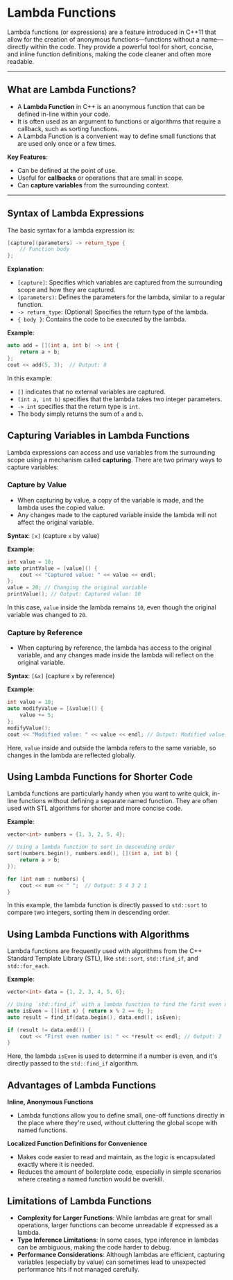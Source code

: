 # Lambda Functions

Lambda functions (or expressions) are a feature introduced in C++11 that allow for the creation of anonymous functions—functions without a name—directly within the code. They provide a powerful tool for short, concise, and inline function definitions, making the code cleaner and often more readable.

***

## **What are Lambda Functions?**

* A **Lambda Function** in C++ is an anonymous function that can be defined in-line within your code.
* It is often used as an argument to functions or algorithms that require a callback, such as sorting functions.
* A Lambda Function is a convenient way to define small functions that are used only once or a few times.

**Key Features**:

* Can be defined at the point of use.
* Useful for **callbacks** or operations that are small in scope.
* Can **capture variables** from the surrounding context.

***

## **Syntax of Lambda Expressions**

The basic syntax for a lambda expression is:

```cpp
[capture](parameters) -> return_type {
    // Function body
};
```

**Explanation**:

* `[capture]`: Specifies which variables are captured from the surrounding scope and how they are captured.
* `(parameters)`: Defines the parameters for the lambda, similar to a regular function.
* `-> return_type`: (Optional) Specifies the return type of the lambda.
* `{ body }`: Contains the code to be executed by the lambda.

**Example**:

```cpp
auto add = [](int a, int b) -> int {
    return a + b;
};
cout << add(5, 3);  // Output: 8
```

In this example:

* `[]` indicates that no external variables are captured.
* `(int a, int b)` specifies that the lambda takes two integer parameters.
* `-> int` specifies that the return type is `int`.
* The body simply returns the sum of `a` and `b`.

## **Capturing Variables in Lambda Functions**

Lambda expressions can access and use variables from the surrounding scope using a mechanism called **capturing**. There are two primary ways to capture variables:

### **Capture by Value**

* When capturing by value, a copy of the variable is made, and the lambda uses the copied value.
* Any changes made to the captured variable inside the lambda will not affect the original variable.

**Syntax**: `[x]` (capture `x` by value)

**Example**:

```cpp
int value = 10;
auto printValue = [value]() {
    cout << "Captured value: " << value << endl;
};
value = 20; // Changing the original variable
printValue(); // Output: Captured value: 10
```

In this case, `value` inside the lambda remains `10`, even though the original variable was changed to `20`.

### **Capture by Reference**

* When capturing by reference, the lambda has access to the original variable, and any changes made inside the lambda will reflect on the original variable.

**Syntax**: `[&x]` (capture `x` by reference)

**Example**:

```cpp
int value = 10;
auto modifyValue = [&value]() {
    value += 5;
};
modifyValue();
cout << "Modified value: " << value << endl; // Output: Modified value: 15
```

Here, `value` inside and outside the lambda refers to the same variable, so changes in the lambda are reflected globally.

## **Using Lambda Functions for Shorter Code**

Lambda functions are particularly handy when you want to write quick, in-line functions without defining a separate named function. They are often used with STL algorithms for shorter and more concise code.

**Example**:

```cpp
vector<int> numbers = {1, 3, 2, 5, 4};

// Using a lambda function to sort in descending order
sort(numbers.begin(), numbers.end(), [](int a, int b) {
    return a > b;
});

for (int num : numbers) {
    cout << num << " ";  // Output: 5 4 3 2 1
}
```

In this example, the lambda function is directly passed to `std::sort` to compare two integers, sorting them in descending order.

## **Using Lambda Functions with Algorithms**

Lambda functions are frequently used with algorithms from the C++ Standard Template Library (STL), like `std::sort`, `std::find_if`, and `std::for_each`.

**Example**:

```cpp
vector<int> data = {1, 2, 3, 4, 5, 6};

// Using `std::find_if` with a lambda function to find the first even number
auto isEven = [](int x) { return x % 2 == 0; };
auto result = find_if(data.begin(), data.end(), isEven);

if (result != data.end()) {
    cout << "First even number is: " << *result << endl; // Output: 2
}
```

Here, the lambda `isEven` is used to determine if a number is even, and it's directly passed to the `std::find_if` algorithm.

## **Advantages of Lambda Functions**

**Inline, Anonymous Functions**

* Lambda functions allow you to define small, one-off functions directly in the place where they're used, without cluttering the global scope with named functions.

**Localized Function Definitions for Convenience**

* Makes code easier to read and maintain, as the logic is encapsulated exactly where it is needed.
* Reduces the amount of boilerplate code, especially in simple scenarios where creating a named function would be overkill.

## **Limitations of Lambda Functions**

* **Complexity for Larger Functions**: While lambdas are great for small operations, larger functions can become unreadable if expressed as a lambda.
* **Type Inference Limitations**: In some cases, type inference in lambdas can be ambiguous, making the code harder to debug.
* **Performance Considerations**: Although lambdas are efficient, capturing variables (especially by value) can sometimes lead to unexpected performance hits if not managed carefully.
